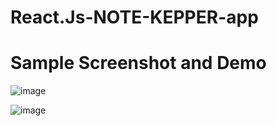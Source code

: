 # React.Js-NOTE-KEPPER-app

<h1>Sample Screenshot and Demo</h1>


![image](https://github.com/ATOMworkplace/React.Js-NOTE-KEPPER-app/assets/114564628/9d8281aa-03ac-4827-a5df-b6b5b66ca2e1)

![image](https://github.com/ATOMworkplace/React.Js-NOTE-KEPPER-app/assets/114564628/21f01267-1844-49fe-8141-5cf2fa6ab408)
